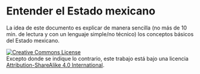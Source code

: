 # Entender el Estado mexicano

La idea de este documento es explicar de manera sencilla (no más de 10 min. de lectura y con un lenguaje simple/no técnico) los conceptos básicos del Estado mexicano. 


 
 
 

<a rel="license" href="http://creativecommons.org/licenses/by-sa/4.0/"><img alt="Creative Commons License" style="border-width:0" src="https://i.creativecommons.org/l/by-sa/4.0/88x31.png" /></a><br />Excepto donde se indique lo contrario, este trabajo está bajo una licencia <a rel="license" href="http://creativecommons.org/licenses/by-sa/4.0/">Attribution-ShareAlike 4.0 International</a>.




 
